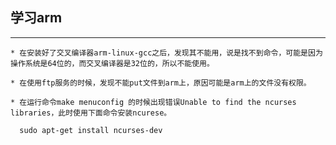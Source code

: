 ## 学习arm

***

    * 在安装好了交叉编译器arm-linux-gcc之后，发现其不能用，说是找不到命令，可能是因为操作系统是64位的，而交叉编译器是32位的，所以不能使用。

    * 在使用ftp服务的时候，发现不能put文件到arm上，原因可能是arm上的文件没有权限。

    * 在运行命令make menuconfig 的时候出现错误Unable to find the ncurses libraries，此时使用下面命令安装ncurese。

      sudo apt-get install ncurses-dev